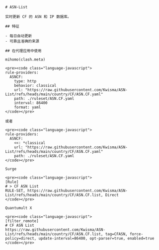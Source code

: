 
    # ASN-List
    
    实时更新 CF 的 ASN 和 IP 数据库。
    
    ## 特征
    
    - 每日自动更新
    - 可靠且准确的来源
    
    ## 在代理应用中使用
    
    mihomo(clash.meta)
   
    <pre><code class="language-javascript">
    rule-providers:
      ASNCF:
        type: http
        behavior: classical
        url: "https://raw.githubusercontent.com/Kwisma/ASN-List/refs/heads/main/country/CF/ASN.CF.yaml"
        path: ./ruleset/ASN.CF.yaml
        interval: 86400
        format: yaml
    </code></pre>

    或者

    <pre><code class="language-javascript">
    rule-providers:
      ASNCF:
        <<: *classical
        url: "https://raw.githubusercontent.com/Kwisma/ASN-List/refs/heads/main/country/CF/ASN.CF.yaml"
        path: ./ruleset/ASN.CF.yaml
    </code></pre>
    
    Surge
    
    <pre><code class="language-javascript">
    [Rule]
    # > CF ASN List
    RULE-SET, https://raw.githubusercontent.com/Kwisma/ASN-List/refs/heads/main/country/CF/ASN.CF.list, Direct
    </code></pre>
    
    Quantumult X
    
    <pre><code class="language-javascript">
    [filter_remote]
    # CF ASN List
    https://raw.githubusercontent.com/Kwisma/ASN-List/refs/heads/main/country/CF/ASN.CF.list, tag=CFASN, force-policy=direct, update-interval=86400, opt-parser=true, enabled=true
    </code></pre>
    